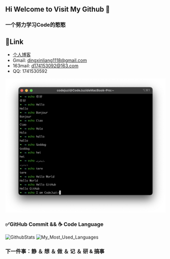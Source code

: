 ## Hi Welcome to Visit My Github 👋

### 一个努力学习Code的憨憨

## 🔗Link
- [个人博客](https://www.codejuzi.icu)
- Gmail: dingxinliang1118@gmail.com
- 163mail: d174153092@163.com
- QQ: 1741530592
<!--img-->
![Hello_Github](./assets/hello_github.png)
<!--Commit && Language-->
### ✅GitHub Commit && ☕️ Code Language
![GithubStats](https://github-readme-stats.vercel.app/api?username=dingxinliang88&show_icons=true&theme=dark&count_private=true)
![My_Most_Used_Languages](https://github-readme-stats.vercel.app/api/top-langs/?username=dingxinliang88&theme=dark&&layout=compact&&hide=html,css)

### 下一件事：静 ＆ 想 ＆ 做 ＆ 记 ＆ 研 & 搞事
